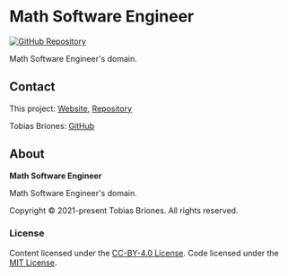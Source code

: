 # Math Software Engineer

[![GitHub Repository](https://img.shields.io/static/v1?label=GITHUB&message=REPOSITORY&labelColor=555&color=0277bd&style=for-the-badge&logo=GITHUB)](https://github.com/mathsoftware/engineer)

Math Software Engineer's domain.

## Contact

This project: [Website](https://mathsoftware.engineer),
[Repository](https://github.com/mathsoftware/engineer)

Tobias Briones: [GitHub](https://github.com/tobiasbriones)

## About

**Math Software Engineer**

Math Software Engineer's domain.

Copyright © 2021-present Tobias Briones. All rights reserved.

### License

Content licensed under the [CC-BY-4.0 License](LICENSE-CC). Code licensed
under the [MIT License](LICENSE-MIT).
